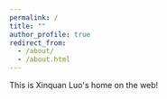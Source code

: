 ```yaml
---
permalink: /
title: ""
author_profile: true
redirect_from: 
  - /about/
  - /about.html
---
```


This is Xinquan Luo's home on the web!
